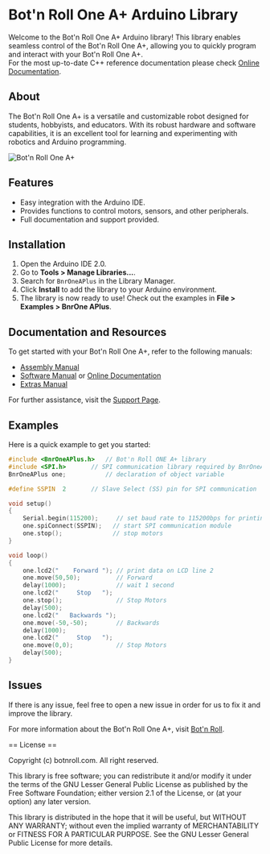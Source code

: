 # Bot'n Roll One A+ Arduino Library

Welcome to the Bot'n Roll One A+ Arduino library! 
This library enables seamless control of the Bot'n Roll One A+, allowing you to quickly program and interact with your Bot'n Roll One A+.<br>
For the most up-to-date C++ reference documentation please check [Online Documentation](https://botnroll.github.io/BnrOneAPlus/class_bnr_one_a_plus.html).

## About
The Bot'n Roll One A+ is a versatile and customizable robot designed for students, hobbyists, and educators. With its robust hardware and software capabilities, it is an excellent tool for learning and experimenting with robotics and Arduino programming.

![Bot'n Roll One A+](https://botnroll.com/one-a-plus/BotnrollOneAPlus.png)

## Features
- Easy integration with the Arduino IDE.
- Provides functions to control motors, sensors, and other peripherals.
- Full documentation and support provided.

## Installation
1. Open the Arduino IDE 2.0.
2. Go to **Tools > Manage Libraries...**.
3. Search for `BnrOneAPlus` in the Library Manager.
4. Click **Install** to add the library to your Arduino environment.
5. The library is now ready to use! Check out the examples in **File > Examples > BnrOne APlus**.

## Documentation and Resources
To get started with your Bot'n Roll One A+, refer to the following manuals:

- [Assembly Manual](https://botnroll.com/onea/downloads/Manual-Montagem-Bot'n-Roll-ONE-A.pdf)
- [Software Manual](https://botnroll.com/onea/downloads/Manual-Software-Bot'n-Roll-ONE-A.pdf) or [Online Documentation](https://botnroll.github.io/BnrOneAPlus/class_bnr_one_a_plus.html)
- [Extras Manual](https://botnroll.com/onea/downloads/Manual-Extras-Bot'n-Roll-ONE-A.pdf)

For further assistance, visit the [Support Page](https://www.botnroll.com/onea/).

## Examples
Here is a quick example to get you started:

```cpp
#include <BnrOneAPlus.h>   // Bot'n Roll ONE A+ library
#include <SPI.h>       // SPI communication library required by BnrOneAPlus.cpp
BnrOneAPlus one;           // declaration of object variable

#define SSPIN  2       // Slave Select (SS) pin for SPI communication

void setup() 
{
    Serial.begin(115200);     // set baud rate to 115200bps for printing values
    one.spiConnect(SSPIN);   // start SPI communication module
    one.stop();              // stop motors
}

void loop()
{
    one.lcd2("    Forward "); // print data on LCD line 2
    one.move(50,50);          // Forward
    delay(1000);              // wait 1 second
    one.lcd2("     Stop   ");
    one.stop();               // Stop Motors
    delay(500);
    one.lcd2("   Backwards ");
    one.move(-50,-50);        // Backwards
    delay(1000);
    one.lcd2("     Stop   ");
    one.move(0,0);            // Stop Motors
    delay(500);
}
```

## Issues
If there is any issue, feel free to open a new issue in order for us to fix it and improve the library.

For more information about the Bot'n Roll One A+, visit [Bot'n Roll](https://www.botnroll.com).


== License ==

Copyright (c) botnroll.com. All right reserved.

This library is free software; you can redistribute it and/or
modify it under the terms of the GNU Lesser General Public
License as published by the Free Software Foundation; either
version 2.1 of the License, or (at your option) any later version.

This library is distributed in the hope that it will be useful,
but WITHOUT ANY WARRANTY; without even the implied warranty of
MERCHANTABILITY or FITNESS FOR A PARTICULAR PURPOSE. See the GNU
Lesser General Public License for more details.
